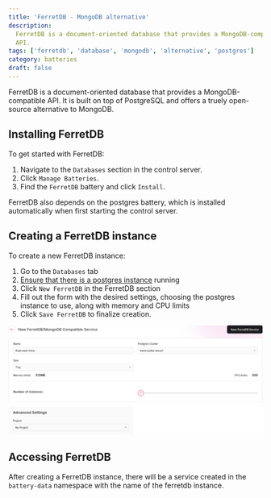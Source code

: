 ```yaml
---
title: 'FerretDB - MongoDB alternative'
description:
  FerretDB is a document-oriented database that provides a MongoDB-compatible
  API.
tags: ['ferretdb', 'database', 'mongodb', 'alternative', 'postgres']
category: batteries
draft: false
---
```


FerretDB is a document-oriented database that provides a MongoDB-compatible API.
It is built on top of PostgreSQL and offers a truely open-source alternative to
MongoDB.

## Installing FerretDB

To get started with FerretDB:

1. Navigate to the `Databases` section in the control server.
2. Click `Manage Batteries`.
3. Find the `FerretDB` battery and click `Install`.

FerretDB also depends on the postgres battery, which is installed automatically
when first starting the control server.

## Creating a FerretDB instance

To create a new FerretDB instance:

1. Go to the `Databases` tab
2. [Ensure that there is a postgres instance](/docs/postgres) running
3. Click `New FerretDB` in the FerretDB section
4. Fill out the form with the desired settings, choosing the postgres instance
   to use, along with memory and CPU limits
5. Click `Save FerretDB` to finalize creation.

![Creating a FerretDB instance](./creating-ferretdb.png)

## Accessing FerretDB

After creating a FerretDB instance, there will be a service created in the
`battery-data` namespace with the name of the ferretdb instance.
